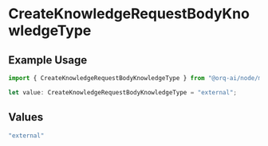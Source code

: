 # CreateKnowledgeRequestBodyKnowledgeType

## Example Usage

```typescript
import { CreateKnowledgeRequestBodyKnowledgeType } from "@orq-ai/node/models/operations";

let value: CreateKnowledgeRequestBodyKnowledgeType = "external";
```

## Values

```typescript
"external"
```